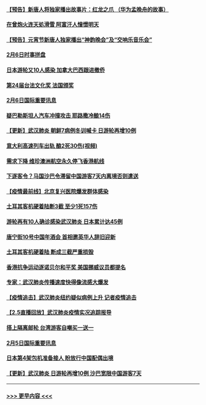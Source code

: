 #### [【预告】新唐人将独家播出故事片：红龙之爪 （华为孟晚舟的故事）](../pages/prog202/a102767728.md?t=02070855) 
#### [在曾炮火连天処滑雪 阿富汗人憧憬明天](../pages/prog202/a102771290.md?t=02070855) 
#### [【预告】元宵节新唐人独家播出“神韵晚会”及“交响乐音乐会”](../pages/prog202/a102767674.md?t=02070855) 
#### [2月6日时事拼盘](../pages/prog202/a102771225.md?t=02070855) 
#### [日本游轮又10人感染 加拿大巴西跟进撤侨](../pages/prog202/a102771084.md?t=02070855) 
#### [第24届台法文化奖 法国颁奖](../pages/prog202/a102771032.md?t=02070855) 
#### [2月6日国际重要讯息](../pages/prog202/a102770794.md?t=02070855) 
#### [疑巴勒斯坦人汽车冲撞攻击 耶路撒冷酿14伤](../pages/prog202/a102770586.md?t=02070855) 
#### [【更新】武汉肺炎 朝鲜7病例冬训喊卡 日游轮再增10例](../pages/prog202/a102770740.md?t=02070855) 
#### [意大利高速列车出轨 酿2死30伤(视频)](../pages/prog202/a102770762.md?t=02070855) 
#### [需求下降 维珍澳洲航空永久停飞香港航线](../pages/prog202/a102770751.md?t=02070855) 
#### [下逐客令？马国沙巴令滞留中国游客7天内离境否则遣送](../pages/prog202/a102770640.md?t=02070855) 
#### [【疫情最前线】北京复兴医院爆发群体感染](../pages/prog202/a102770602.md?t=02070855) 
#### [土耳其客机硬着陆断3截 至少1死157伤](../pages/prog202/a102770508.md?t=02070855) 
#### [游轮再有10人确诊感染武汉肺炎 日本累计达45例](../pages/prog202/a102770476.md?t=02070855) 
#### [唐宁街10号中国年酒会 首相邀英华人辞旧迎新](../pages/prog202/a102770458.md?t=02070855) 
#### [土耳其客机硬着陆 断成三截严重损毁](../pages/prog202/a102770239.md?t=02070855) 
#### [香港抗争运动逐诺贝尔和平奖 美国挪威议员都提名](../pages/prog202/a102770390.md?t=02070855) 
#### [专家：武汉肺炎传播速度快得像流感大爆发](../pages/prog202/a102770132.md?t=02070855) 
#### [【疫情追击】武汉肺炎纽约疑似病例上升 记者疫情追击](../pages/prog202/a102770000.md?t=02070855) 
#### [【2.5直播回放】武汉肺炎疫情实况追踪报导](../pages/prog202/a102769913.md?t=02070855) 
#### [搭上隔离邮轮 台湾游客自嘲买一送一](../pages/prog202/a102769845.md?t=02070855) 
#### [2月5日国际重要讯息](../pages/prog202/a102769821.md?t=02070855) 
#### [日本第4架包机准备接人 盼放行中国配偶出境](../pages/prog202/a102769765.md?t=02070855) 
#### [【更新】武汉肺炎 日游轮再增10例 沙巴宽限中国游客7天](../pages/prog202/a102758911.md?t=02070855) 

----
#### [ >>> 更早内容 <<< ](../indexes/prog202-earlier.md)
